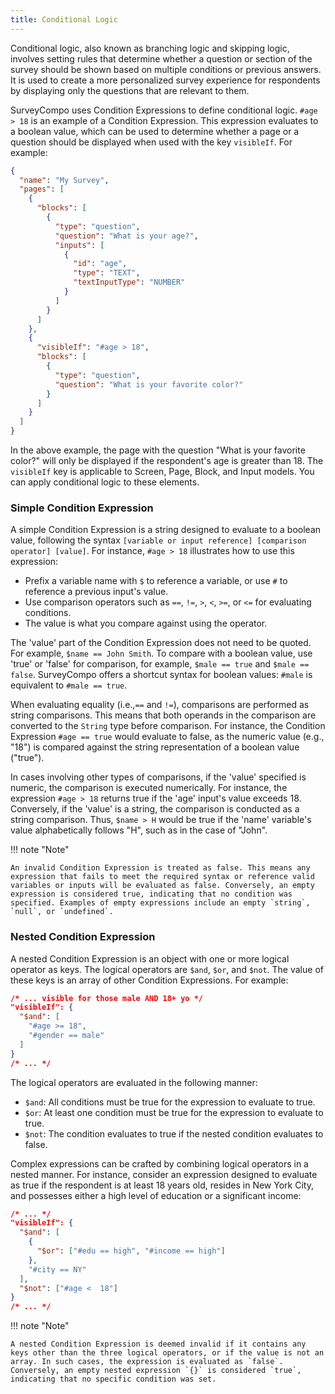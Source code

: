 ```yaml
---
title: Conditional Logic
---
```


Conditional logic, also known as branching logic and skipping logic, involves setting rules that determine whether a question or section of the survey should be shown based on multiple conditions or previous answers. It is used to create a more personalized survey experience for respondents by displaying only the questions that are relevant to them.

SurveyCompo uses Condition Expressions to define conditional logic. `#age > 18` is an example of a Condition Expression. This expression evaluates to a boolean value, which can be used to determine whether a page or a question should be displayed when used with the key `visibleIf`. For example:

```json linenums="1" hl_lines="20"
{
  "name": "My Survey",
  "pages": [
    {
      "blocks": [
        {
          "type": "question",
          "question": "What is your age?",
          "inputs": [
            {
              "id": "age",
              "type": "TEXT",
              "textInputType": "NUMBER"
            }
          ]
        }
      ]
    },
    {
      "visibleIf": "#age > 18",
      "blocks": [
        {
          "type": "question",
          "question": "What is your favorite color?"
        }
      ]
    }
  ]
}
```

In the above example, the page with the question "What is your favorite color?" will only be displayed if the respondent's age is greater than 18. The `visibleIf` key is applicable to Screen, Page, Block, and Input models. You can apply conditional logic to these elements.

### Simple Condition Expression

A simple Condition Expression is a string designed to evaluate to a boolean value, following the syntax `[variable or input reference] [comparison operator] [value]`. For instance, `#age > 18` illustrates how to use this expression:

- Prefix a variable name with `$` to reference a variable, or use `#` to reference a previous input's value.
- Use comparison operators such as `==`, `!=`, `>`, `<`, `>=`, or `<=` for evaluating conditions.
- The value is what you compare against using the operator.

The 'value' part of the Condition Expression does not need to be quoted. For example, `$name == John Smith`. To compare with a boolean value, use 'true' or 'false' for comparison, for example, `$male == true` and `$male == false`. SurveyCompo offers a shortcut syntax for boolean values: `#male` is equivalent to `#male == true`.

When evaluating equality (i.e.,`==` and `!=`), comparisons are performed as string comparisons. This means that both operands in the comparison are converted to the `String` type before comparison. For instance, the Condition Expression `#age == true`  would evaluate to false, as the numeric value (e.g., "18") is compared against the string representation of a boolean value ("true").

In cases involving other types of comparisons, if the 'value' specified is numeric, the comparison is executed numerically. For instance, the expression `#age > 18` returns true if the 'age' input's value exceeds 18. Conversely, if the 'value' is a string, the comparison is conducted as a string comparison. Thus, `$name > H` would be true if the 'name' variable's value alphabetically follows "H", such as in the case of "John".

!!! note "Note"

    An invalid Condition Expression is treated as false. This means any expression that fails to meet the required syntax or reference valid variables or inputs will be evaluated as false. Conversely, an empty expression is considered true, indicating that no condition was specified. Examples of empty expressions include an empty `string`, `null`, or `undefined`.

### Nested Condition Expression

A nested Condition Expression is an object with one or more logical operator as keys. The logical operators are `$and`, `$or`, and `$not`. The value of these keys is an array of other Condition Expressions. For example:

```json
/* ... visible for those male AND 18+ yo */
"visibleIf": {
  "$and": [
    "#age >= 18",
    "#gender == male"
  ]
}
/* ... */
```

The logical operators are evaluated in the following manner:

- `$and`: All conditions must be true for the expression to evaluate to true.
- `$or`: At least one condition must be true for the expression to evaluate to true.
- `$not`: The condition evaluates to true if the nested condition evaluates to false.

Complex expressions can be crafted by combining logical operators in a nested manner. For instance, consider an expression designed to evaluate as true if the respondent is at least 18 years old, resides in New York City, and possesses either a high level of education or a significant income:

```json
/* ... */
"visibleIf": {
  "$and": [
    {
      "$or": ["#edu == high", "#income == high"]
    },
    "#city == NY"
  ],
  "$not": ["#age <  18"]
}
/* ... */
```

!!! note "Note"

    A nested Condition Expression is deemed invalid if it contains any keys other than the three logical operators, or if the value is not an array. In such cases, the expression is evaluated as `false`. Conversely, an empty nested expression `{}` is considered `true`, indicating that no specific condition was set.
